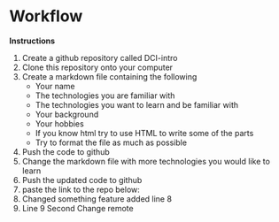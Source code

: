 # Workflow

**Instructions**

1. Create a github repository called DCI-intro
2. Clone this repository onto your computer
3. Create a markdown file containing the following 
    - Your name
    - The technologies you are familiar with
    - The technologies you want to learn and be familiar with
    - Your background
    - Your hobbies
    - If you know html try to use HTML to write some of the parts
    - Try to format the file as much as possible
4. Push the code to github
5. Change the markdown file with more technologies you would like to learn
6. Push the updated code to github
7. paste the link to the repo below:
8. Changed something feature added line 8
9. Line 9 Second Change remote
